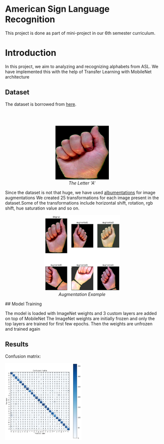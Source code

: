 # American Sign Language Recognition

This project is done as part of mini-project in our 6th semester curriculum.

# Introduction

In this project, we aim to analyzing and recognizing alphabets from ASL. We have 
implemented this with the help of Transfer Learning with MobileNet architecture

## Dataset

The dataset is borrowed from [here](https://www.massey.ac.nz/~albarcza/gesture_dataset2012.html).

<br><br>
<p align = "center">
<img src = "Images/a0.jpg" width="175" height="175" >
  <br>
  <em>The Letter 'A'</em>
</p>

Since the dataset is not that huge, we have used [albumentations](https://github.com/albumentations-team/albumentations) for image augmentations
We created 25 transformations for each image present in the dataset.Some of the transformations include horizontal shift, rotation, rgb shift, hue saturation value and so on.
<br>

<p align = "center">
<img src = "Images/aug.png" width="250" height="250" align="center" >
  <br>
  <em>Augmentation Example</em>
</p>
## Model Training

The model is loaded with ImageNet weights and 3 custom layers are added on top of MobileNet
The ImageNet weights are initially frozen and only the top layers are trained for first few epochs.
Then the weights are unfrozen and trained again

## Results

Confusion matrix:

<img src ="Images/conf.png" width="250" height="250">
